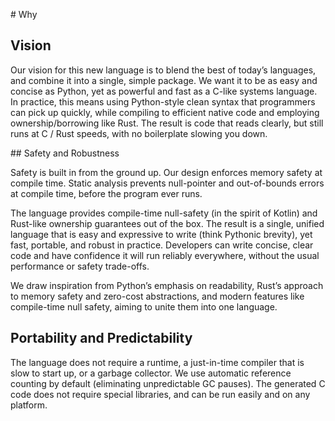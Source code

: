 # Why

## Vision

Our vision for this new language is
to blend the best of today’s languages,
and combine it into a single, simple package.
We want it to be as easy and concise as Python,
yet as powerful and fast as a C-like systems language.
In practice, this means using Python-style clean syntax
that programmers can pick up quickly,
while compiling to efficient native code
and employing ownership/borrowing like Rust. 
The result is code that reads clearly,
but still runs at C / Rust speeds,
with no boilerplate slowing you down.

## Safety and Robustness

Safety is built in from the ground up.
Our design enforces memory safety at compile time.
Static analysis prevents null-pointer
and out-of-bounds errors at compile time,
before the program ever runs.

The language provides compile-time null-safety (in the spirit of Kotlin)
and Rust-like ownership guarantees out of the box.
The result is a single, unified language that is easy
and expressive to write (think Pythonic brevity),
yet fast, portable, and robust in practice.
Developers can write concise, clear code
and have confidence it will run reliably everywhere,
without the usual performance or safety trade-offs.

We draw inspiration from Python’s emphasis on readability,
Rust’s approach to memory safety and zero-cost abstractions,
and modern features like compile-time null safety,
aiming to unite them into one language.

## Portability and Predictability

The language does not require a runtime,
a just-in-time compiler that is slow to start up,
or a garbage collector.
We use automatic reference counting by default 
(eliminating unpredictable GC pauses).
The generated C code does not require special
libraries, and can be run easily
and on any platform.
